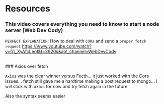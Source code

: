 # Resources


### This video covers everything you need to know to start a node server (Web Dev Cody)

`PERFECT EXPLANATION`: How to deal with `CORs` and send a `proper fetch request`
https://www.youtube.com/watch?v=G\_XyAfcLeqI&t=3920s&ab\_channel=WebDevCody

<br>
### Axios over fetch

`Axios` was the clear winner versus Fecth... it just worked with the Cors issues... fetch still gave me a hardtime making a post request to mongo... I will stick with axios for now and try fetch again in the future.

Also the syntax seems easier

<br>
